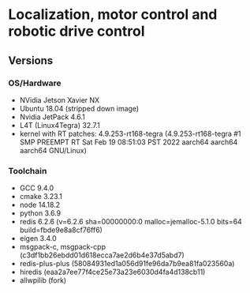 # Localization, motor control and robotic drive control

## Versions

### OS/Hardware 
- NVidia Jetson Xavier NX
- Ubuntu 18.04 (stripped down image)
- Nvidia JetPack 4.6.1
- L4T (Linux4Tegra) 32.7.1 
- kernel with RT patches: 4.9.253-rt168-tegra (4.9.253-rt168-tegra #1 SMP PREEMPT RT Sat Feb 19 08:51:03 PST 2022 aarch64 aarch64 aarch64 GNU/Linux) 

### Toolchain
- GCC 9.4.0
- cmake 3.23.1
- node 14.18.2
- python 3.6.9 
- redis 6.2.6 (v=6.2.6 sha=00000000:0 malloc=jemalloc-5.1.0 bits=64 build=fbde9e8a8cf76ff6)
- eigen 3.4.0
- msgpack-c, msgpack-cpp (c3df1bb26ebdd01d618ecca7ae2d6b4e37d5abd7)
- redis-plus-plus (58084931ed1a056d91fe96da7b9ea81fa023560a)
- hiredis (eaa2a7ee77f4ce25e73a23e6030d4fa4d138cb11)
- allwpilib (fork)

